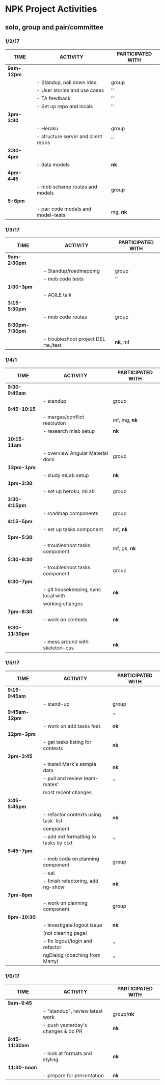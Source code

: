 # NPK Project Activities
## solo, group and pair/committee

### 1/2/17
| TIME | ACTIVITY | PARTICIPATED WITH |
| --- | --- | --- |
| **9am-12pm** |    |    |   
|   | - Standup, nail down idea	|  group  |	   
|   | - User stories and use cases | '' |   
|   | - TA feedback	| '' |   
|   | - Set up repo and locals | '' |   
| **1pm-3:30** |   |   |
|   | - Heroku | group |    
|   | - structure server and client repos	| '' |   
| **3:30-4pm** |   |   |
|   | - data models | **nk** |
| **4pm-4:45** |   |   |
|   | - mob scheme routes and models | group |
| **5-6pm** |   |   |
|    | - pair code models and model-tests	| mg, **nk** |



### 1/3/17
| TIME | ACTIVITY | PARTICIPATED WITH |
| --- | --- | --- |
| **9am-2:30pm** |   |   |
|   | - Standup/roadmapping | group |
|   | - mob code tests |  '' |
| **1:30-3pm** |   |   |
|   | - AGILE talk |   |
| **3:15-5:30pm**|   |   |
|   | - mob code routes	| group |
| **6:30pm-7:30pm** |   |   |		
|   | - troubleshoot project DEL rte./test | **nk**, mf |

### 1/4/1
| TIME | ACTIVITY | PARTICIPATED WITH |
| --- | --- | --- |
| **9:30-9:45am** |   |   | 
|    | - standup | group |
| **9:45-10:15** |   |   | 
|    | - merges/conflict resolution | mf, mg, **nk** |
|    | - research mlab setup | **nk** |
| **10:15-11am** |   |   | 
|    | - overview Angular Material docs	|group
| **12pm-1pm** |   |   | 
|    | - study mLab setup | **nk** |
| **1pm-3:30** |   |   | 
|    | - set up heroku, mLab | group |
| **3:30-4:15pm** |   |   | 
|    | - roadmap components | group |
| **4:15-5pm** |   |   | 
|    | - set up tasks component | mf, **nk** |
| **5pm-5:30** |   |   | 
|    | - troubleshoot tasks component | mf, gk, **nk** |
| **5:30-6:30** |   |   | 
|    | - troubleshoot tasks component | group |
| **6:30-7pm** |   |   | 
|    | - git housekeeping, sync local with | **nk** |
|    | working changes |  |
| **7pm-8:30** |   |   | 
|    | - work on contexts | **nk** |
| **9:30-11:30pm** |   |   | 
|    | - mess around with skeleton-css | **nk** |


### 1/5/17
| TIME | ACTIVITY | PARTICIPATED WITH |
| --- | --- | --- |
| **9:15-9:45am** |   |   |
|   | - stand-up | group
| **9:45am-12pm** |   | '' |
|   | - work on add tasks feat. | **nk** |
| **12pm-3pm** |   |   |
|   | - get tasks listing for contexts	| **nk** |
| **3pm-3:45** |   |   |
|   | - install Mark's sample data | **nk** |
|   | - pull and review team-mates' | '' |
|   |   most recent changes |   |
| **3:45-5:45pm** |   |   |
|   | - refactor contexts using task-list | **nk** |
|   |   component |  |
|   | - add md formatting to tasks by ctxt | '' |
| **5:45-7pm** |   |   |
|   | - mob code on planning component | group |
|   | - eat |   |
|   | - finish refactoring, add ng-show | **nk** |
| **7pm-8pm** |   |   |
|   | - work on planning component | group |
| **8pm-10:30** |   |   |
|   | - investigate logout issue | **nk** |
|   |   (not clearing page) |   |
|   | - fix logout/login and refactor | '' |
|   | ngDialog (coaching from Marty) | '' |


### 1/6/17
| TIME | ACTIVITY | PARTICIPATED WITH |
| --- | --- | --- |
| **9am-9:45** |   |   |
|   | - "standup", review latest work | group/**nk** |
|   | - push yesterday's changes & do PR | **nk** |
| **9:45-11:30am** |   |   |
|   | - look at formats and styling	| **nk** |
| **11:30-noon** |   |   |
|   | - prepare for presentation | **nk** |
